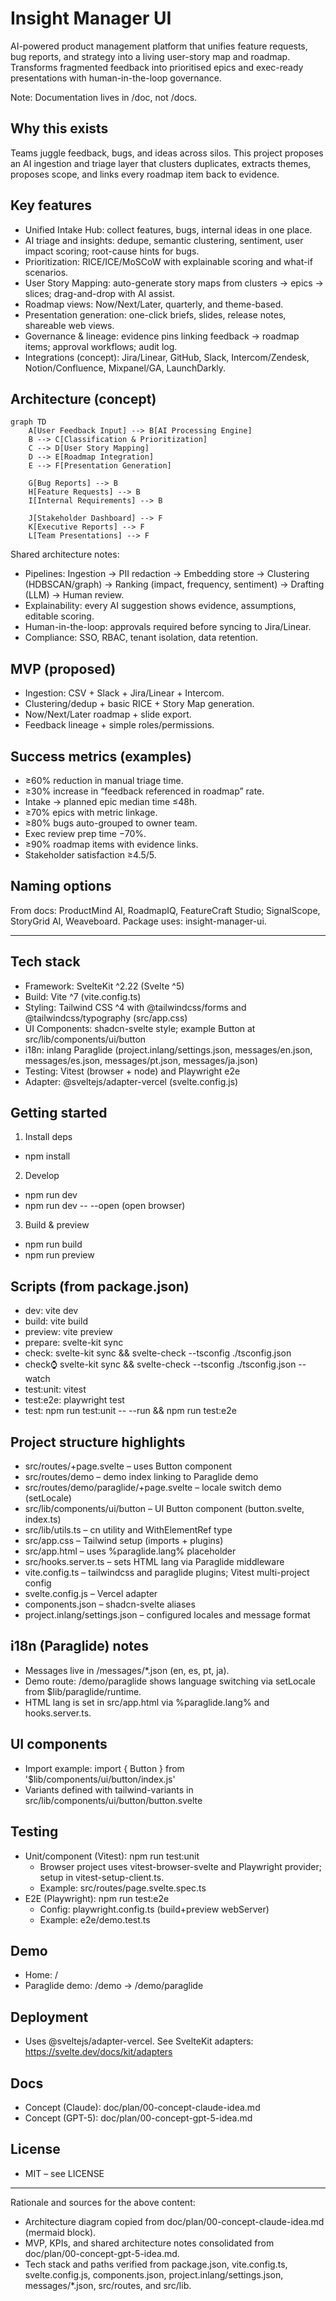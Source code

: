 # Insight Manager UI

AI-powered product management platform that unifies feature requests, bug reports, and strategy into a living user-story map and roadmap. Transforms fragmented feedback into prioritised epics and exec-ready presentations with human-in-the-loop governance.

Note: Documentation lives in /doc, not /docs.

## Why this exists
Teams juggle feedback, bugs, and ideas across silos. This project proposes an AI ingestion and triage layer that clusters duplicates, extracts themes, proposes scope, and links every roadmap item back to evidence.

## Key features
- Unified Intake Hub: collect features, bugs, internal ideas in one place.
- AI triage and insights: dedupe, semantic clustering, sentiment, user impact scoring; root-cause hints for bugs.
- Prioritization: RICE/ICE/MoSCoW with explainable scoring and what-if scenarios.
- User Story Mapping: auto-generate story maps from clusters → epics → slices; drag-and-drop with AI assist.
- Roadmap views: Now/Next/Later, quarterly, and theme-based.
- Presentation generation: one-click briefs, slides, release notes, shareable web views.
- Governance & lineage: evidence pins linking feedback → roadmap items; approval workflows; audit log.
- Integrations (concept): Jira/Linear, GitHub, Slack, Intercom/Zendesk, Notion/Confluence, Mixpanel/GA, LaunchDarkly.

## Architecture (concept)
```mermaid
graph TD
    A[User Feedback Input] --> B[AI Processing Engine]
    B --> C[Classification & Prioritization]
    C --> D[User Story Mapping]
    D --> E[Roadmap Integration]
    E --> F[Presentation Generation]

    G[Bug Reports] --> B
    H[Feature Requests] --> B
    I[Internal Requirements] --> B

    J[Stakeholder Dashboard] --> F
    K[Executive Reports] --> F
    L[Team Presentations] --> F
```

Shared architecture notes:
- Pipelines: Ingestion → PII redaction → Embedding store → Clustering (HDBSCAN/graph) → Ranking (impact, frequency, sentiment) → Drafting (LLM) → Human review.
- Explainability: every AI suggestion shows evidence, assumptions, editable scoring.
- Human-in-the-loop: approvals required before syncing to Jira/Linear.
- Compliance: SSO, RBAC, tenant isolation, data retention.

## MVP (proposed)
- Ingestion: CSV + Slack + Jira/Linear + Intercom.
- Clustering/dedup + basic RICE + Story Map generation.
- Now/Next/Later roadmap + slide export.
- Feedback lineage + simple roles/permissions.

## Success metrics (examples)
- ≥60% reduction in manual triage time.
- ≥30% increase in “feedback referenced in roadmap” rate.
- Intake → planned epic median time ≤48h.
- ≥70% epics with metric linkage.
- ≥80% bugs auto-grouped to owner team.
- Exec review prep time −70%.
- ≥90% roadmap items with evidence links.
- Stakeholder satisfaction ≥4.5/5.

## Naming options
From docs: ProductMind AI, RoadmapIQ, FeatureCraft Studio; SignalScope, StoryGrid AI, Weaveboard. Package uses: insight-manager-ui.

---

## Tech stack
- Framework: SvelteKit ^2.22 (Svelte ^5)
- Build: Vite ^7 (vite.config.ts)
- Styling: Tailwind CSS ^4 with @tailwindcss/forms and @tailwindcss/typography (src/app.css)
- UI Components: shadcn-svelte style; example Button at src/lib/components/ui/button
- i18n: inlang Paraglide (project.inlang/settings.json, messages/en.json, messages/es.json, messages/pt.json, messages/ja.json)
- Testing: Vitest (browser + node) and Playwright e2e
- Adapter: @sveltejs/adapter-vercel (svelte.config.js)

## Getting started
1) Install deps
- npm install

2) Develop
- npm run dev
- npm run dev -- --open (open browser)

3) Build & preview
- npm run build
- npm run preview

## Scripts (from package.json)
- dev: vite dev
- build: vite build
- preview: vite preview
- prepare: svelte-kit sync
- check: svelte-kit sync && svelte-check --tsconfig ./tsconfig.json
- check:watch: svelte-kit sync && svelte-check --tsconfig ./tsconfig.json --watch
- test:unit: vitest
- test:e2e: playwright test
- test: npm run test:unit -- --run && npm run test:e2e

## Project structure highlights
- src/routes/+page.svelte – uses Button component
- src/routes/demo – demo index linking to Paraglide demo
- src/routes/demo/paraglide/+page.svelte – locale switch demo (setLocale)
- src/lib/components/ui/button – UI Button component (button.svelte, index.ts)
- src/lib/utils.ts – cn utility and WithElementRef type
- src/app.css – Tailwind setup (imports + plugins)
- src/app.html – uses %paraglide.lang% placeholder
- src/hooks.server.ts – sets HTML lang via Paraglide middleware
- vite.config.ts – tailwindcss and paraglide plugins; Vitest multi-project config
- svelte.config.js – Vercel adapter
- components.json – shadcn-svelte aliases
- project.inlang/settings.json – configured locales and message format

## i18n (Paraglide) notes
- Messages live in /messages/*.json (en, es, pt, ja).
- Demo route: /demo/paraglide shows language switching via setLocale from $lib/paraglide/runtime.
- HTML lang is set in src/app.html via %paraglide.lang% and hooks.server.ts.

## UI components
- Import example: import { Button } from '$lib/components/ui/button/index.js'
- Variants defined with tailwind-variants in src/lib/components/ui/button/button.svelte

## Testing
- Unit/component (Vitest): npm run test:unit
  - Browser project uses vitest-browser-svelte and Playwright provider; setup in vitest-setup-client.ts.
  - Example: src/routes/page.svelte.spec.ts
- E2E (Playwright): npm run test:e2e
  - Config: playwright.config.ts (build+preview webServer)
  - Example: e2e/demo.test.ts

## Demo
- Home: /
- Paraglide demo: /demo → /demo/paraglide

## Deployment
- Uses @sveltejs/adapter-vercel. See SvelteKit adapters: https://svelte.dev/docs/kit/adapters

## Docs
- Concept (Claude): doc/plan/00-concept-claude-idea.md
- Concept (GPT-5): doc/plan/00-concept-gpt-5-idea.md

## License
- MIT – see LICENSE
---

Rationale and sources for the above content:
- Architecture diagram copied from doc/plan/00-concept-claude-idea.md (mermaid block).
- MVP, KPIs, and shared architecture notes consolidated from doc/plan/00-concept-gpt-5-idea.md.
- Tech stack and paths verified from package.json, vite.config.ts, svelte.config.js, components.json, project.inlang/settings.json, messages/*.json, src/routes, and src/lib.
